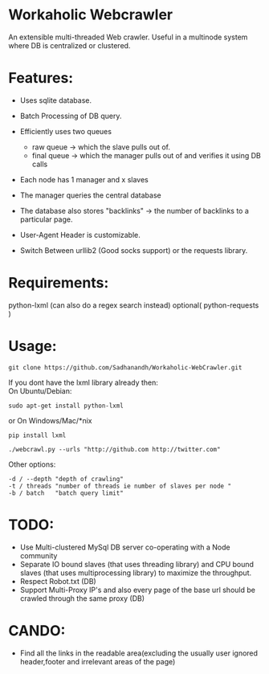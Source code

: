 Workaholic Webcrawler 
===================== 

An extensible multi-threaded Web crawler. 
Useful in a multinode system where DB is centralized or clustered. 


Features: 
========= 

* Uses sqlite database. 
* Batch Processing of DB query.
* Efficiently uses two queues

    * raw queue -> which the slave pulls out of.
    * final queue -> which the manager pulls out of and verifies it using DB calls

* Each node has 1 manager and x slaves
* The manager queries the central database
* The database also stores "backlinks" -> the number of backlinks to a particular page.
* User-Agent Header is customizable.
* Switch Between urllib2 (Good socks support) or the requests library.


Requirements: 
============= 

python-lxml (can also do a regex search instead) 
optional( python-requests ) 


Usage: 
====== 

```
git clone https://github.com/Sadhanandh/Workaholic-WebCrawler.git
```

If you dont have the lxml library already then:  
On Ubuntu/Debian: 
```
sudo apt-get install python-lxml
```
or 
On Windows/Mac/\*nix 
```
pip install lxml
```


```
./webcrawl.py --urls "http://github.com http://twitter.com" 
```

Other options: 

```
-d / --depth "depth of crawling" 
-t / threads "number of threads ie number of slaves per node " 
-b / batch   "batch query limit" 
```


TODO: 
======= 

* Use Multi-clustered MySql DB server co-operating with a Node community 
* Separate IO bound slaves  (that uses threading library) and CPU bound slaves (that uses multiprocessing library) to  maximize the throughput. 
* Respect Robot.txt (DB) 
* Support Multi-Proxy IP's and also every page of the base url should be crawled through the same proxy (DB) 

CANDO: 
====== 

* Find all the links in the readable area(excluding the usually user ignored header,footer and irrelevant areas of the page) 
